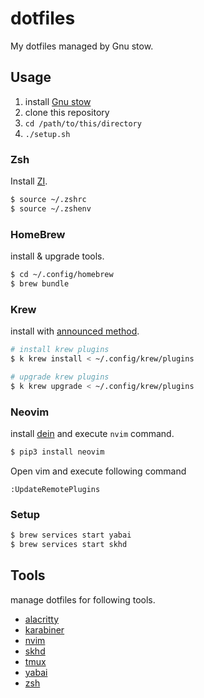 # dotfiles

My dotfiles managed by Gnu stow.

## Usage

1. install [Gnu stow](https://formulae.brew.sh/formula/stow)
1. clone this repository
1. `cd /path/to/this/directory`
1. `./setup.sh`

### Zsh

Install [ZI](https://z-shell.pages.dev/docs/getting_started/installation).

```sh
$ source ~/.zshrc
$ source ~/.zshenv
```

### HomeBrew

install & upgrade tools.

```sh
$ cd ~/.config/homebrew
$ brew bundle
```

### Krew

install with [announced method](https://krew.sigs.k8s.io/docs/user-guide/setup/install/#bash).

```sh
# install krew plugins
$ k krew install < ~/.config/krew/plugins

# upgrade krew plugins
$ k krew upgrade < ~/.config/krew/plugins
```

### Neovim

install [dein](https://github.com/Shougo/dein.vim) and execute `nvim` command.

```sh
$ pip3 install neovim
```

Open vim and execute following command

```
:UpdateRemotePlugins
```

### Setup


```sh
$ brew services start yabai
$ brew services start skhd
```

## Tools

manage dotfiles for following tools.

- [alacritty](https://github.com/alacritty/alacritty)
- [karabiner](https://karabiner-elements.pqrs.org/)
- [nvim](https://neovim.io/)
- [skhd](https://github.com/koekeishiya/skhd)
- [tmux](https://github.com/tmux/tmux)
- [yabai](https://github.com/koekeishiya/yabai)
- [zsh](https://zsh.sourceforge.io/)
